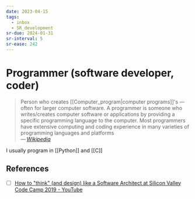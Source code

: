 ```yaml
---
date: 2023-04-15
tags:
  - inbox
  - SR_development
sr-due: 2024-01-31
sr-interval: 5
sr-ease: 242
---
```


# Programmer (software developer, coder)

> Person who creates [[Computer_program|computer programs]]'s — often for larger computer
> software. A programmer is someone who writes/creates computer software or
> applications by providing a specific programming language to the computer.
> Most programmers have extensive computing and coding experience in many
> varieties of programming languages and platforms\
> — <cite>[Wikipedia](https://en.wikipedia.org/wiki/Programmer)</cite>

I usually program in [[Python]] and [[C]]

## References

- [ ] [How to "think" (and design) like a Software Architect at Silicon Valley Code Camp 2019 - YouTube](https://www.youtube.com/watch?v=mCM6QVHD08c)
